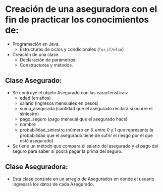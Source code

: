 # Creación de una aseguradora con el fin de practicar los conocimientos de:
- Programación en Java.
  * Estructuras de ciclos y condicionales (`for`,`if/else`)
- Creación de una clase.
  * Declaración de parámetros.
  * Constructores y métodos.

 ## Clase Asegurado:
 - Se contruye el objeto Asegurado con las características:
   * edad (en años)
   * salario (ingresos mensuales en pesos)
   * suma_asegurada (cantidad que el asegurado recibirá si ocurre el siniestro)
   * pago_seguro (pago mensual que el asegurado hace)
   * nombre
   * probabilidad_siniestro (número en $\mathbb R$ entre 0 y 1 que representa la probabilidad que el asegurado tiene de sufrir el riesgo por el que está asegurado)
 - Se tiene un método que compara el salario del asegurado y el pago del seguro para saber si podrá pagar la prima del seguro.

## Clase Aseguradora:
- Esta clase consiste en un arreglo de Asegurados en donde el usuario ingresará los datos de cada Asegurado.
